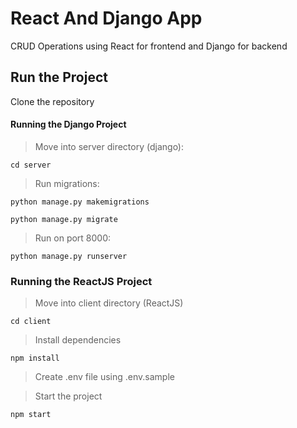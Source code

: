 # React And Django App

CRUD Operations using React for frontend and Django for backend

## Run the Project

Clone the repository

#### Running the Django Project

> Move into server directory (django):
```
cd server
```

> Run migrations:

```
python manage.py makemigrations
```

```
python manage.py migrate
```

> Run on port 8000:

```
python manage.py runserver
```

### Running the ReactJS Project

> Move into client directory (ReactJS)

```
cd client
```

> Install dependencies

```
npm install
```

> Create .env file using .env.sample

> Start the project

```
npm start
```

